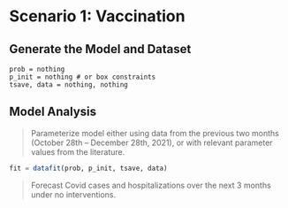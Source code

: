 # Scenario 1: Vaccination

## Generate the Model and Dataset

```@example scenario1
prob = nothing
p_init = nothing # or box constraints
tsave, data = nothing, nothing
```

## Model Analysis

> Parameterize model either using data from the previous two months (October 28th – December 28th, 2021), or with relevant parameter values from the literature. 

```julia
fit = datafit(prob, p_init, tsave, data)
```

> Forecast Covid cases and hospitalizations over the next 3 months under no interventions.